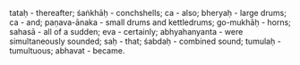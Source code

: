 tataḥ - thereafter; śaṅkhāḥ - conchshells; ca - also; bheryaḥ - large drums; ca - and; paṇava-ānaka - small drums and kettledrums; go-mukhāḥ - horns; sahasā - all of a sudden; eva - certainly; abhyahanyanta - were simultaneously sounded; saḥ - that; śabdaḥ - combined sound; tumulaḥ - tumultuous; abhavat - became.